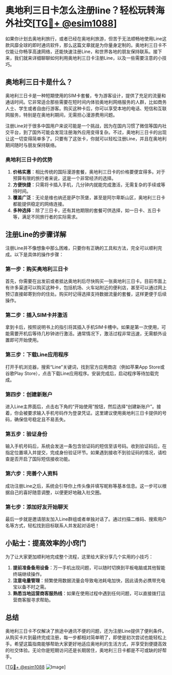 # 奥地利三日卡怎么注册line？轻松玩转海外社交[[TG💪+ @esim1088](https://t.me/s/esim1088)]

如果你计划去奥地利旅行，或者已经在奥地利旅游，但苦于无法顺畅地使用Line这款风靡全球的即时通讯软件，那么这篇文章就是为你量身定制的。奥地利三日卡不仅能让你畅享高速网络，还能快速注册Line，和世界各地的朋友保持联系。接下来，我们就来详细聊聊如何利用奥地利三日卡注册Line，以及一些需要注意的小技巧。

## 奥地利三日卡是什么？

奥地利三日卡是一种短期使用的SIM卡套餐，专为游客设计，提供了充足的流量和通话时间。它非常适合那些需要在短时间内体验奥地利网络服务的人群，比如商务人士、学生或者自由行游客。购买这种卡后，你可以享受本地的电话、短信和互联网服务，特别是在奥地利期间，无需担心漫游费用问题。

注册Line对于很多中国用户来说可能是一个挑战，因为在国内习惯了微信等国内社交平台，到了国外可能会发现注册海外应用变得复杂。不过，奥地利三日卡的出现让这一切变得简单多了。只要有了这张卡，你就可以轻松注册Line，并且在奥地利期间随时与朋友保持联络。

### 奥地利三日卡的优势

1. **价格实惠**：相比传统的国际漫游套餐，奥地利三日卡的价格要便宜得多。对于预算有限的旅行者来说，这是一个非常经济的选择。
2. **方便快捷**：只需将卡插入手机，几分钟内就能完成激活，无需复杂的手续或等待时间。
3. **覆盖广泛**：无论是维也纳还是萨尔茨堡，甚至是阿尔卑斯山区，奥地利三日卡都能提供稳定的网络连接。
4. **多种选择**：除了三日卡，还有其他期限的套餐可供选择，如一日卡、五日卡等，满足不同旅行者的实际需求。

## 注册Line的步骤详解

注册Line并不像想象中那么困难，只要你有正确的工具和方法，完全可以顺利完成。以下是具体的操作步骤：

### 第一步：购买奥地利三日卡

首先，你需要在出发前或者抵达奥地利后尽快购买一张奥地利三日卡。目前市面上有许多渠道可以购买这种卡，包括机场、火车站附近的便利店，甚至可以通过网上预订直接邮寄到你的住处。购买时记得选择支持数据流量的套餐，这样更便于后续操作。

### 第二步：插入SIM卡并激活

拿到卡后，按照说明书上的指引将其插入手机SIM卡槽中。如果是第一次使用，可能需要开机后等待几秒钟进行激活。通常情况下，激活过程非常迅速，无需额外设置即可开始使用。

### 第三步：下载Line应用程序

打开手机浏览器，搜索“Line”关键词，找到官方应用商店（例如苹果App Store或谷歌Play Store），点击下载Line应用程序。安装完成后，启动程序等待加载完成。

### 第四步：创建新账户

进入Line主界面后，点击右下角的“开始使用”按钮，然后选择“创建新账户”。接着，你会被要求输入手机号码作为登录凭证。这里建议使用奥地利三日卡提供的号码，确保信号稳定且不易丢失。

### 第五步：验证身份

输入手机号码后，系统会发送一条包含验证码的短信至该号码。收到验证码后，在指定位置填入并提交，完成身份验证环节。如果遇到接收不到验证码的情况，请检查是否开启了国际短信接收功能。

### 第六步：完善个人资料

成功注册Line之后，系统会引导你上传头像并填写昵称等基本信息。这一步可以根据自己的喜好随意调整，以便更好地融入社交圈。

### 第七步：添加好友开始聊天

最后一步就是邀请朋友加入Line群组或者单独对话了。通过扫描二维码、搜索用户名等方式，轻松找到目标联系人并发起对话吧！

## 小贴士：提高效率的小窍门

为了让大家更加顺利地完成整个流程，这里给大家分享几个实用的小技巧：

1. **提前准备备用设备**：万一手机出现问题，可以随时切换到平板电脑或其他智能终端继续操作。
2. **注意电量管理**：频繁使用数据流量会导致电池耗电加快，因此请务必携带充电宝以备不时之需。
3. **熟悉当地运营商客服热线**：如果在使用过程中遇到任何问题，可以直接拨打运营商客服寻求帮助。

## 总结

奥地利三日卡不仅解决了旅途中通讯不便的问题，还为注册Line提供了便利条件。从购买卡片到最终完成注册，每一步都相对简单明了，即使是初次尝试也能轻松上手。希望这篇指南能够帮助大家更好地适应奥地利的生活方式，并享受到便捷高效的社交体验。无论你是短期访问还是长期居住，奥地利三日卡都是不可或缺的好帮手。

[[TG💪+ @esim1088](https://t.me/s/esim1088) ![Image](https://i.postimg.cc/4NQfJmqS/Snipaste-2025-05-13-00-14-12.png)]